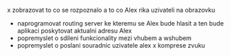   x zobrazovat to co se rozpoznalo a to co Alex rika uzivateli na obrazovku
  - naprogramovat routing server ke kteremu se Alex bude hlasit a ten bude aplikaci poskytovat aktualni adresu Alex
  - popremyslet o sdileni funkcionality mezi vhubem a wshubem
  - popremyslet o poslani souradnic uzivatele alex
  x komprese zvuku